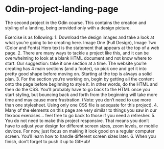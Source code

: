 # Odin-project-landing-page
The second project in the Odin course. This contains the creation and styling of a landing, being provided only with a design picture.

Exercise is as following:
    1. Download the design images and take a look at what you’re going to be creating here. Image One (Full Design), Image Two (Color and Fonts) Hero text is the statement that appears at the top of a web page.
    2. There are many ways to tackle a project like this, and it can be overwhelming to look at a blank HTML document and not know where to start. Our suggestion: take it one section at a time. The website you’re creating has 4 main sections (and a footer), so pick one and get it into pretty good shape before moving on. Starting at the top is always a solid plan.
    3. For the section you’re working on, begin by getting all the content onto the page before beginning to style it. In other words, do the HTML and then do the CSS. You’ll probably have to go back to the HTML once you start styling, but bouncing back and forth from the beginning will take more time and may cause more frustration. (Note: you don’t need to use more than one stylesheet. Using only one CSS file is adequate for this project).
    4. Many of the elements on this page are very similar to things you saw in our flexbox exercises… feel free to go back to those if you need a refresher.
    5. You do not need to make this project responsive. That means you don’t have to adjust your design for different screen sizes, zoom levels, or mobile devices. For now, just focus on making it look good on a regular computer screen. You’ll learn how to handle different screen sizes later.
    6. When you finish, don’t forget to push it up to GitHub!
